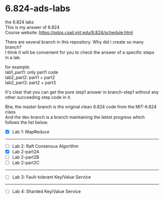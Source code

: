 # 6.824-ads-labs
the 6.824 labs  
This is my answer of 6.824  
Course website: https://pdos.csail.mit.edu/6.824/schedule.html  

There are several branch in this repository. Why did i create so many branch?   
I think it will be convenient for you to check the answer of a specific steps in a lab.  
  
for example:  
    lab1_part1: only part1 code  
    lab2_part2: part1 + part2  
    lab2_part3: part2 + part3  
      
It's clear that you can get the pure step1 answer in branch-step1 without any other succeeding step code in it.  

Btw, the master branch is the original clean 6.824 code from the MIT-6.824 class  
And the dev branch is a branch maintaining the latest progress which follows the list below.  

- [x] Lab 1: MapReduce
-----------------------------
- [ ] Lab 2: Raft Consensus Algorithm
- [x]  Lab 2-part2A
- [ ]  Lab 2-part2B
- [ ]  Lab 2-part2C
-----------------------------
- [ ] Lab 3: Fault-tolerant Key/Value Service
-----------------------------
- [ ] Lab 4: Sharded Key/Value Service
